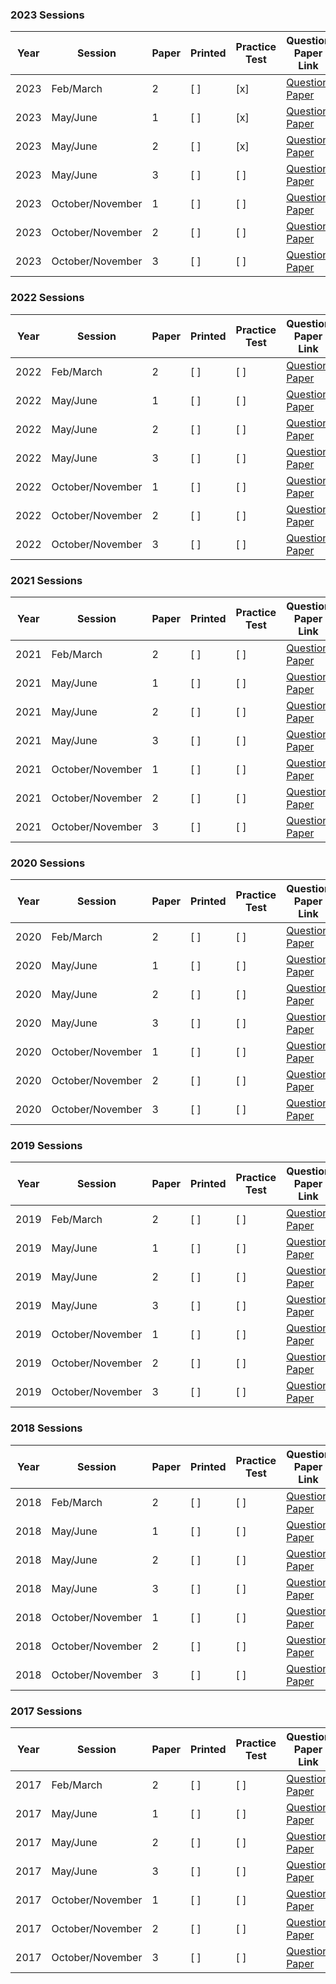 ### 2023 Sessions

| Year | Session           | Paper | Printed | Practice Test | Question Paper Link | Mark Scheme Link |
|------|-------------------|-------|--------|--------------|---------------------|------------------|
| 2023 | Feb/March         | 2     |  [ ]     |  [x]           | [Question Paper](https://dynamicpapers.com/wp-content/uploads/2015/09/0653_m23_qp_62.pdf) | [Mark Scheme](https://dynamicpapers.com/wp-content/uploads/2015/09/0653_m23_ms_62.pdf) |
| 2023 | May/June          | 1     | [ ]    |  [x]           | [Question Paper](https://dynamicpapers.com/wp-content/uploads/2015/09/0653_s23_qp_61.pdf) | [Mark Scheme](https://dynamicpapers.com/wp-content/uploads/2015/09/0653_s23_ms_61.pdf) |
| 2023 | May/June          | 2     |  [ ]     |  [x]           | [Question Paper](https://dynamicpapers.com/wp-content/uploads/2015/09/0653_s23_qp_62.pdf) | [Mark Scheme](https://dynamicpapers.com/wp-content/uploads/2015/09/0653_s23_ms_62.pdf) |
| 2023 | May/June          | 3     |  [ ]     |  [ ]           | [Question Paper](https://dynamicpapers.com/wp-content/uploads/2015/09/0653_s23_qp_63.pdf) | [Mark Scheme](https://dynamicpapers.com/wp-content/uploads/2015/09/0653_s23_ms_63.pdf) |
| 2023 | October/November  | 1     | [ ]    | [ ]          | [Question Paper](https://dynamicpapers.com/wp-content/uploads/2015/09/0653_w23_qp_61.pdf) | [Mark Scheme](https://dynamicpapers.com/wp-content/uploads/2015/09/0653_w23_ms_61.pdf) |
| 2023 | October/November  | 2     | [ ]    | [ ]          | [Question Paper](https://dynamicpapers.com/wp-content/uploads/2015/09/0653_w23_qp_62.pdf) | [Mark Scheme](https://dynamicpapers.com/wp-content/uploads/2015/09/0653_w23_ms_62.pdf) |
| 2023 | October/November  | 3     | [ ]    | [ ]          | [Question Paper](https://dynamicpapers.com/wp-content/uploads/2015/09/0653_w23_qp_63.pdf) | [Mark Scheme](https://dynamicpapers.com/wp-content/uploads/2015/09/0653_w23_ms_63.pdf) |


### 2022 Sessions

| Year | Session           | Paper | Printed    | Practice Test | Question Paper Link | Mark Scheme Link |
|------|-------------------|-------|------------|---------------|---------------------|------------------|
| 2022 | Feb/March         | 2     | [ ]         |  [ ]              | [Question Paper](https://dynamicpapers.com/wp-content/uploads/2015/09/0653_m22_qp_62.pdf) | [Mark Scheme](https://dynamicpapers.com/wp-content/uploads/2015/09/0653_m22_ms_62.pdf) |
| 2022 | May/June          | 1     | [ ]         | [ ]             | [Question Paper](https://dynamicpapers.com/wp-content/uploads/2015/09/0653_s22_qp_61.pdf) | [Mark Scheme](https://dynamicpapers.com/wp-content/uploads/2015/09/0653_s22_ms_61.pdf) |
| 2022 | May/June          | 2     | [ ]         | [ ]             | [Question Paper](https://dynamicpapers.com/wp-content/uploads/2015/09/0653_s22_qp_62.pdf) | [Mark Scheme](https://dynamicpapers.com/wp-content/uploads/2015/09/0653_s22_ms_62.pdf) |
| 2022 | May/June          | 3     | [ ]         | [ ]             | [Question Paper](https://dynamicpapers.com/wp-content/uploads/2015/09/0653_s22_qp_63.pdf) | [Mark Scheme](https://dynamicpapers.com/wp-content/uploads/2015/09/0653_s22_ms_63.pdf) |
| 2022 | October/November  | 1     | [ ]         | [ ]             | [Question Paper](https://dynamicpapers.com/wp-content/uploads/2015/09/0653_w22_qp_61.pdf) | [Mark Scheme](https://dynamicpapers.com/wp-content/uploads/2015/09/0653_w22_ms_61.pdf) |
| 2022 | October/November  | 2     | [ ]         | [ ]             | [Question Paper](https://dynamicpapers.com/wp-content/uploads/2015/09/0653_w22_qp_62.pdf) | [Mark Scheme](https://dynamicpapers.com/wp-content/uploads/2015/09/0653_w22_ms_62.pdf) |
| 2022 | October/November  | 3     | [ ]         | [ ]             | [Question Paper](https://dynamicpapers.com/wp-content/uploads/2015/09/0653_w22_qp_63.pdf) | [Mark Scheme](https://dynamicpapers.com/wp-content/uploads/2015/09/0653_w22_ms_63.pdf) |

### 2021 Sessions

| Year | Session           | Paper | Printed    | Practice Test | Question Paper Link | Mark Scheme Link |
|------|-------------------|-------|------------|---------------|---------------------|------------------|
| 2021 | Feb/March         | 2     | [ ]         | [ ]             | [Question Paper](https://dynamicpapers.com/wp-content/uploads/2015/09/0653_m21_qp_62.pdf) | [Mark Scheme](https://dynamicpapers.com/wp-content/uploads/2015/09/0653_m21_ms_62.pdf) |
| 2021 | May/June          | 1     | [ ]         | [ ]             | [Question Paper](https://dynamicpapers.com/wp-content/uploads/2015/09/0653_s21_qp_61.pdf) | [Mark Scheme](https://dynamicpapers.com/wp-content/uploads/2015/09/0653_s21_ms_61.pdf) |
| 2021 | May/June          | 2     | [ ]         | [ ]             | [Question Paper](https://dynamicpapers.com/wp-content/uploads/2015/09/0653_s21_qp_62.pdf) | [Mark Scheme](https://dynamicpapers.com/wp-content/uploads/2015/09/0653_s21_ms_62.pdf) |
| 2021 | May/June          | 3     | [ ]         | [ ]             | [Question Paper](https://dynamicpapers.com/wp-content/uploads/2015/09/0653_s21_qp_63.pdf) | [Mark Scheme](https://dynamicpapers.com/wp-content/uploads/2015/09/0653_s21_ms_63.pdf) |
| 2021 | October/November  | 1     | [ ]         |  [ ]              | [Question Paper](https://dynamicpapers.com/wp-content/uploads/2015/09/0653_w21_qp_61.pdf) | [Mark Scheme](https://dynamicpapers.com/wp-content/uploads/2015/09/0653_w21_ms_61.pdf) |
| 2021 | October/November  | 2     |  [ ]          |  [ ]              | [Question Paper](https://dynamicpapers.com/wp-content/uploads/2015/09/0653_w21_qp_62.pdf) | [Mark Scheme](https://dynamicpapers.com/wp-content/uploads/2015/09/0653_w21_ms_62.pdf) |
| 2021 | October/November  | 3     | [ ]         |  [ ]              | [Question Paper](https://dynamicpapers.com/wp-content/uploads/2015/09/0653_w21_qp_63.pdf) | [Mark Scheme](https://dynamicpapers.com/wp-content/uploads/2015/09/0653_w21_ms_63.pdf) |

### 2020 Sessions

| Year | Session           | Paper | Printed    | Practice Test | Question Paper Link | Mark Scheme Link |
|------|-------------------|-------|------------|---------------|---------------------|------------------|
| 2020 | Feb/March         | 2     | [ ]         | [ ]             | [Question Paper](https://dynamicpapers.com/wp-content/uploads/2015/09/0653_m20_qp_62.pdf) | [Mark Scheme](https://dynamicpapers.com/wp-content/uploads/2015/09/0653_m20_ms_62.pdf) |
| 2020 | May/June          | 1     | [ ]         | [ ]             | [Question Paper](https://dynamicpapers.com/wp-content/uploads/2015/09/0653_s20_qp_61.pdf) | [Mark Scheme](https://dynamicpapers.com/wp-content/uploads/2015/09/0653_s20_ms_61.pdf) |
| 2020 | May/June          | 2     | [ ]         | [ ]             | [Question Paper](https://dynamicpapers.com/wp-content/uploads/2015/09/0653_s20_qp_62.pdf) | [Mark Scheme](https://dynamicpapers.com/wp-content/uploads/2015/09/0653_s20_ms_62.pdf) |
| 2020 | May/June          | 3     | [ ]         | [ ]             | [Question Paper](https://dynamicpapers.com/wp-content/uploads/2015/09/0653_s20_qp_63.pdf) | [Mark Scheme](https://dynamicpapers.com/wp-content/uploads/2015/09/0653_s20_ms_63.pdf) |
| 2020 | October/November  | 1     | [ ]         | [ ]             | [Question Paper](https://dynamicpapers.com/wp-content/uploads/2015/09/0653_w20_qp_61.pdf) | [Mark Scheme](https://dynamicpapers.com/wp-content/uploads/2015/09/0653_w20_ms_61.pdf) |
| 2020 | October/November  | 2     | [ ]         | [ ]             | [Question Paper](https://dynamicpapers.com/wp-content/uploads/2015/09/0653_w20_qp_62.pdf) | [Mark Scheme](https://dynamicpapers.com/wp-content/uploads/2015/09/0653_w20_ms_62.pdf) |
| 2020 | October/November  | 3     | [ ]         | [ ]             | [Question Paper](https://dynamicpapers.com/wp-content/uploads/2015/09/0653_w20_qp_63.pdf) | [Mark Scheme](https://dynamicpapers.com/wp-content/uploads/2015/09/0653_w20_ms_63.pdf) |

### 2019 Sessions

| Year | Session           | Paper | Printed    | Practice Test | Question Paper Link | Mark Scheme Link |
|------|-------------------|-------|------------|---------------|---------------------|------------------|
| 2019 | Feb/March         | 2     | [ ]         | [ ]             | [Question Paper](https://dynamicpapers.com/wp-content/uploads/2015/09/0653_m19_qp_62.pdf) | [Mark Scheme](https://dynamicpapers.com/wp-content/uploads/2015/09/0653_m19_ms_62.pdf) |
| 2019 | May/June          | 1     | [ ]         | [ ]             | [Question Paper](https://dynamicpapers.com/wp-content/uploads/2015/09/0653_s19_qp_61.pdf) | [Mark Scheme](https://dynamicpapers.com/wp-content/uploads/2015/09/0653_s19_ms_61.pdf) |
| 2019 | May/June          | 2     | [ ]         | [ ]             | [Question Paper](https://dynamicpapers.com/wp-content/uploads/2015/09/0653_s19_qp_62.pdf) | [Mark Scheme](https://dynamicpapers.com/wp-content/uploads/2015/09/0653_s19_ms_62.pdf) |
| 2019 | May/June          | 3     | [ ]         | [ ]             | [Question Paper](https://dynamicpapers.com/wp-content/uploads/2015/09/0653_s19_qp_63.pdf) | [Mark Scheme](https://dynamicpapers.com/wp-content/uploads/2015/09/0653_s19_ms_63.pdf) |
| 2019 | October/November  | 1     | [ ]         | [ ]             | [Question Paper](https://dynamicpapers.com/wp-content/uploads/2015/09/0653_w19_qp_61.pdf) | [Mark Scheme](https://dynamicpapers.com/wp-content/uploads/2015/09/0653_w19_ms_61.pdf) |
| 2019 | October/November  | 2     | [ ]         | [ ]             | [Question Paper](https://dynamicpapers.com/wp-content/uploads/2015/09/0653_w19_qp_62.pdf) | [Mark Scheme](https://dynamicpapers.com/wp-content/uploads/2015/09/0653_w19_ms_62.pdf) |
| 2019 | October/November  | 3     | [ ]         | [ ]             | [Question Paper](https://dynamicpapers.com/wp-content/uploads/2015/09/0653_w19_qp_63.pdf) | [Mark Scheme](https://dynamicpapers.com/wp-content/uploads/2015/09/0653_w19_ms_63.pdf) |

### 2018 Sessions

| Year | Session           | Paper | Printed    | Practice Test | Question Paper Link | Mark Scheme Link |
|------|-------------------|-------|------------|---------------|---------------------|------------------|
| 2018 | Feb/March         | 2     | [ ]         | [ ]             | [Question Paper](https://dynamicpapers.com/wp-content/uploads/2015/09/0653_m18_qp_62.pdf) | [Mark Scheme](https://dynamicpapers.com/wp-content/uploads/2015/09/0653_m18_ms_62.pdf) |
| 2018 | May/June          | 1     | [ ]         | [ ]             | [Question Paper](https://dynamicpapers.com/wp-content/uploads/2015/09/0653_s18_qp_61.pdf) | [Mark Scheme](https://dynamicpapers.com/wp-content/uploads/2015/09/0653_s18_ms_61.pdf) |
| 2018 | May/June          | 2     | [ ]         | [ ]             | [Question Paper](https://dynamicpapers.com/wp-content/uploads/2015/09/0653_s18_qp_62.pdf) | [Mark Scheme](https://dynamicpapers.com/wp-content/uploads/2015/09/0653_s18_ms_62.pdf) |
| 2018 | May/June          | 3     | [ ]         | [ ]             | [Question Paper](https://dynamicpapers.com/wp-content/uploads/2015/09/0653_s18_qp_63.pdf) | [Mark Scheme](https://dynamicpapers.com/wp-content/uploads/2015/09/0653_s18_ms_63.pdf) |
| 2018 | October/November  | 1     | [ ]         | [ ]             | [Question Paper](https://dynamicpapers.com/wp-content/uploads/2015/09/0653_w18_qp_61.pdf) | [Mark Scheme](https://dynamicpapers.com/wp-content/uploads/2015/09/0653_w18_ms_61.pdf) |
| 2018 | October/November  | 2     | [ ]         | [ ]             | [Question Paper](https://dynamicpapers.com/wp-content/uploads/2015/09/0653_w18_qp_62.pdf) | [Mark Scheme](https://dynamicpapers.com/wp-content/uploads/2015/09/0653_w18_ms_62.pdf) |
| 2018 | October/November  | 3     | [ ]         | [ ]             | [Question Paper](https://dynamicpapers.com/wp-content/uploads/2015/09/0653_w18_qp_63.pdf) | [Mark Scheme](https://dynamicpapers.com/wp-content/uploads/2015/09/0653_w18_ms_63.pdf) |

### 2017 Sessions

| Year | Session           | Paper | Printed    | Practice Test | Question Paper Link | Mark Scheme Link |
|------|-------------------|-------|------------|---------------|---------------------|------------------|
| 2017 | Feb/March         | 2     | [ ]         | [ ]             | [Question Paper](https://dynamicpapers.com/wp-content/uploads/2015/09/0653_m17_qp_62.pdf) | [Mark Scheme](https://dynamicpapers.com/wp-content/uploads/2015/09/0653_m17_ms_62.pdf) |
| 2017 | May/June          | 1     | [ ]         | [ ]             | [Question Paper](https://dynamicpapers.com/wp-content/uploads/2015/09/0653_s17_qp_61.pdf) | [Mark Scheme](https://dynamicpapers.com/wp-content/uploads/2015/09/0653_s17_ms_61.pdf) |
| 2017 | May/June          | 2     | [ ]         | [ ]             | [Question Paper](https://dynamicpapers.com/wp-content/uploads/2015/09/0653_s17_qp_62.pdf) | [Mark Scheme](https://dynamicpapers.com/wp-content/uploads/2015/09/0653_s17_ms_62.pdf) |
| 2017 | May/June          | 3     | [ ]         | [ ]             | [Question Paper](https://dynamicpapers.com/wp-content/uploads/2015/09/0653_s17_qp_63.pdf) | [Mark Scheme](https://dynamicpapers.com/wp-content/uploads/2015/09/0653_s17_ms_63.pdf) |
| 2017 | October/November  | 1     | [ ]         | [ ]             | [Question Paper](https://dynamicpapers.com/wp-content/uploads/2015/09/0653_w17_qp_61.pdf) | [Mark Scheme](https://dynamicpapers.com/wp-content/uploads/2015/09/0653_w17_ms_61.pdf) |
| 2017 | October/November  | 2     | [ ]         | [ ]             | [Question Paper](https://dynamicpapers.com/wp-content/uploads/2015/09/0653_w17_qp_62.pdf) | [Mark Scheme](https://dynamicpapers.com/wp-content/uploads/2015/09/0653_w17_ms_62.pdf) |
| 2017 | October/November  | 3     | [ ]         | [ ]             | [Question Paper](https://dynamicpapers.com/wp-content/uploads/2015/09/0653_w17_qp_63.pdf) | [Mark Scheme](https://dynamicpapers.com/wp-content/uploads/2015/09/0653_w17_ms_63.pdf) |
